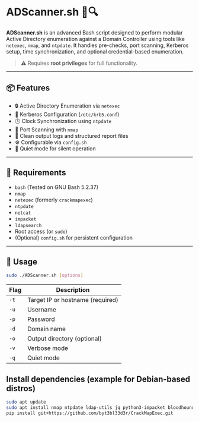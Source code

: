 # ADScanner.sh 🧠🔍

**ADScanner.sh** is an advanced Bash script designed to perform modular Active Directory enumeration against a Domain Controller using tools like `netexec`, `nmap`, and `ntpdate`. It handles pre-checks, port scanning, Kerberos setup, time synchronization, and optional credential-based enumeration.

> ⚠️ Requires **root privileges** for full functionality.

---

## 📦 Features

- 🔒 Active Directory Enumeration via `netexec`
- 🔐 Kerberos Configuration (`/etc/krb5.conf`)
- 🕒 Clock Synchronization using `ntpdate`
- 🚪 Port Scanning with `nmap`
- 📄 Clean output logs and structured report files
- ⚙️ Configurable via `config.sh`
- 💬 Quiet mode for silent operation

---

## 🧰 Requirements

- `bash` (Tested on GNU Bash 5.2.37)
- `nmap`
- `netexec` (formerly `crackmapexec`)
- `ntpdate`
- `netcat`
- `impacket`
- `ldapsearch`
- Root access (or `sudo`)
- (Optional) `config.sh` for persistent configuration

---

## 🚀 Usage

```bash
sudo ./ADScanner.sh [options]
```

| Flag         | Description                                  |
| ------------ | -------------------------------------------- |
| `-t`         | Target IP or hostname (required)             |
| `-u`         | Username                                     |
| `-p`         | Password                                     |
| `-d`         | Domain name                                  |
| `-o`         | Output directory (optional)                  |
| `-v`         | Verbose mode                                 |
| `-q`         | Quiet mode                                   |

## Install dependencies (example for Debian-based distros)
```bash
sudo apt update
sudo apt install nmap ntpdate ldap-utils jq python3-impacket bloodhound-python
pip install git+https://github.com/byt3bl33d3r/CrackMapExec.git
```


